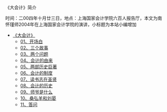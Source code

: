 《大会计》简介

时间：二00四年十月廿三日，地点：上海国家会计学院六百人报告厅，本文为南怀瑾师2004年在上海国家会计学院的演讲，小标题为本站小编增加

- [《大会计》](杂文集/《大会计》/《大会计》.md)
  - [01、开场白](杂文集/01、开场白.md)
  - [02、三个故事](杂文集/《大会计》/02、三个故事.md)
  - [03、两个问题](杂文集/《大会计》/03、两个问题.md)
  - [04、会计的由来](杂文集/《大会计》/04、会计的由来.md)
  - [05、两部历史巨著](杂文集/《大会计》/05、两部历史巨著.md)
  - [06、会计的制度](杂文集/《大会计》/06、会计的制度.md)
  - [07、读书志在圣贤](杂文集/《大会计》/07、读书志在圣贤.md)
  - [08、会计的历史](杂文集/《大会计》/08、会计的历史.md)
  - [09、师爷是什么](杂文集/《大会计》/09、师爷是什么.md)
  - [10、桑弘羊和刘晏](杂文集/《大会计》/10、桑弘羊和刘晏.md)
  - [11、答问](杂文集/《大会计》/11、答问.md)